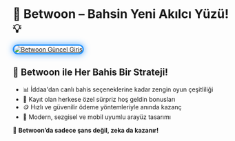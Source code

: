 <h1>🎲 Betwoon – Bahsin Yeni Akılcı Yüzü! 💡</h1>

<a href="https://cutt.ly/BetwoonLink" title="Betwoon Güncel Giriş">
  <img src="https://i.ibb.co/BtMhhf6/g-venligiris.jpg" alt="Betwoon Güncel Giriş" style="max-width: 100%; border: 3px solid #1e90ff; border-radius: 15px; box-shadow: 0px 0px 15px rgba(30, 144, 255, 0.8);">
</a>

<h2>🧩 Betwoon ile Her Bahis Bir Strateji!</h2>
<ul>
  <li>📊 İddaa'dan canlı bahis seçeneklerine kadar zengin oyun çeşitliliği</li>
  <li>🎉 Kayıt olan herkese özel sürpriz hoş geldin bonusları</li>
  <li>🪙 Hızlı ve güvenilir ödeme yöntemleriyle anında kazanç</li>
  <li>📱 Modern, sezgisel ve mobil uyumlu arayüz tasarımı</li>
</ul>

<p>💼 <strong>Betwoon’da sadece şans değil, zeka da kazanır!</strong></p>

<meta name="description" content="Betwoon ile bahis dünyasında akıllıca hareket et! Yüksek oranlar, hızlı işlemler ve özel bonuslarla farkı şimdi yaşa.">
